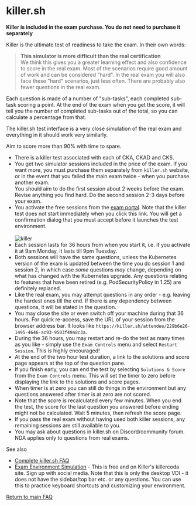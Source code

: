 # killer.sh

**Killer is included in the exam purchase. You do not need to purchase it separately**

Killer is the ultimate test of readiness to take the exam. In their own words:

> **This simulator is more difficult than the real certification**</br>
We think this gives you a greater learning effect and also confidence to score in the real exam. Most of the scenarios require good amount of work and can be considered "hard". In the real exam you will also face these "hard" scenarios, just less often. There are probably also fewer questions in the real exam.

Each question is made of a number of "sub-tasks", each completed sub-task scoring a point. At the end of the exam when you get the score, it will tell you the number of completed sub-tasks out of the total, so you can calculate a percentage from that.

The killer.sh test interface is a very close simulation of the real exam and everything in it should work very similarly.

Aim to score more than 90% with time to spare.

* There is a killer test associated with each of CKA, CKAD and CKS.
* You get two simulator sessions included in the price of the exam. If you want more, you must purchase them separately from `killer.sh` website, or in the event that you failed the main exam twice - when you purchase another exam.<br/>You should aim to do the first session about 2 weeks before the exam. Revise anything you find hard. Do the second session 2-3 days before your exam.
* You activate the free sessions from the [exam portal](https://trainingportal.linuxfoundation.org/). Note that the killer test does not start immediately when you click this link. You will get a confirmation dialog that you must accept before it launches the test environment.<br/><br/>![killer](../img/killer.jpg)
* Each session lasts for 36 hours from when you start it, i.e. if you activate it at 9am Monday, it lasts till 9pm Tuesday.
* Both sessions will have the same questions, unless the Kubernetes version of the exam is updated between the time you do session 1 and session 2, in which case _some_ questions _may_ change, depending on what has changed with the Kubernetes upgrade. Any questions relating to features that have been retired (e.g. PodSecurityPolicy in 1.25) are definitely replaced.
* Like the real exam, you may attempt questions in any order - e.g. leaving the hardest ones till the end. If there is any dependency between questions, it will be stated in the question.
* You may close the site or even switch off your machine during that 36 hours. For quick re-access, save the URL of your session from the browser address bar. It looks like `https://killer.sh/attendee/229b6e26-1495-4646-ac93-9503f49a8c3a`.
* During the 36 hours, you may restart and re-do the test as many times as you like - simply use the `Exam Controls` menu and select `Restart Session`. This is highly encouraged!
* At the end of the two hour test duration, a link to the solutions and score page appears at the top of the question pane.
* If you finish early, you can end the test by selecting `Solutions & Score` from the `Exam Controls` menu. This will set the timer to zero before displaying the link to the solutions and score pages.
* When timer is at zero you can still do things in the environment but any questions answered after timer is at zero are not scored.
* Note that the score is recalculated every few minutes. When you end the test, the score for the last question you answered before ending might not be calculated. Wait 5 minutes, then refresh the score page.
* If you pass the real exam without having used both killer sessions, any remaining sessions are still available to you.
* You may ask about questions in killer.sh on Discord/community forum. NDA applies only to questions from real exams.

See also
* [Complete killer.sh FAQ](https://killer.sh/faq)
* [Exam Environment Simulation](https://killercoda.com/kimwuestkamp/scenario/cks-cka-ckad-remote-desktop) - This is free and on Killer's killercoda site. Sign up with social media. Note that this is only the desktop VDI - it does not have the sidebar/top bar etc. or any questions. You can use this to practice keyboard shortcuts and customizing your environment.


[Return to main FAQ](../README.md)